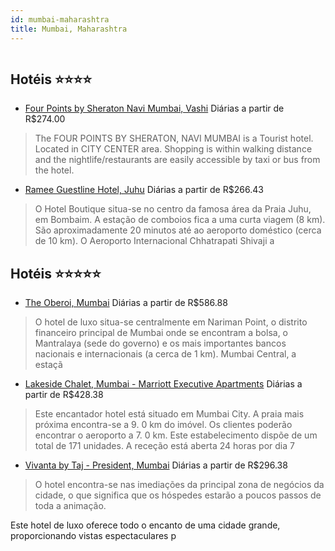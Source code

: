 ```yaml
---
id: mumbai-maharashtra
title: Mumbai, Maharashtra
---
```


<center><img src="https://us.dotwconnect.com/poze_hotel/52/526925/1BtZNaF8_d3ebfad70f0ea2a7f7243bd5d3d29281.jpg" alt="" /></center>


## Hotéis ⭐️⭐️⭐️⭐️

-    [Four Points by Sheraton Navi Mumbai, Vashi](https://www.hurb.com/aud/https://www.hurb.com/hoteis/mumbai/four-points-by-sheraton-navi-mumbai-vashi-JNP-JP009962?cmp=18055) Diárias a partir de R$274.00
   > The FOUR POINTS BY SHERATON, NAVI MUMBAI is a Tourist hotel. Located in CITY CENTER area. Shopping is within walking distance and the nightlife/restaurants are easily accessible by taxi or bus from the hotel.
-    [Ramee Guestline Hotel, Juhu](https://www.hurb.com/aud/https://www.hurb.com/hoteis/mumbai/ramee-guestline-hotel-juhu-JNP-JP075624?cmp=18055) Diárias a partir de R$266.43
   > O Hotel Boutique situa-se no centro da famosa área da Praia Juhu, em Bombaim. A estação de comboios fica a uma curta viagem (8 km). São aproximadamente 20 minutos até ao aeroporto doméstico (cerca de 10 km). O Aeroporto Internacional Chhatrapati Shivaji a

## Hotéis ⭐️⭐️⭐️⭐️⭐️

-    [The Oberoi, Mumbai](https://www.hurb.com/aud/https://www.hurb.com/hoteis/mumbai/the-oberoi-mumbai-JNP-JP896928?cmp=18055) Diárias a partir de R$586.88
   > O hotel de luxo situa-se centralmente em Nariman Point, o distrito financeiro principal de Mumbai onde se encontram a bolsa, o Mantralaya (sede do governo) e os mais importantes bancos nacionais e internacionais (a cerca de 1 km). Mumbai Central, a estaçã
-    [Lakeside Chalet, Mumbai - Marriott Executive Apartments](https://www.hurb.com/aud/https://www.hurb.com/hoteis/mumbai/lakeside-chalet-mumbai-marriott-executive-apartments-JNP-JP051319?cmp=18055) Diárias a partir de R$428.38
   > Este encantador hotel está situado em Mumbai City. A praia mais próxima encontra-se a 9. 0 km do imóvel. Os clientes poderão encontrar o aeroporto a 7. 0 km. Este estabelecimento dispõe de um total de 171 unidades. A receção está aberta 24 horas por dia 7
-    [Vivanta by Taj - President, Mumbai](https://www.hurb.com/aud/https://www.hurb.com/hoteis/mumbai/vivanta-by-taj-president-mumbai-JNP-JP308039?cmp=18055) Diárias a partir de R$296.38
   > O hotel encontra-se nas imediações da principal zona de negócios da cidade, o que significa que os hóspedes estarão a poucos passos de toda a animação.

Este hotel de luxo oferece todo o encanto de uma cidade grande, proporcionando vistas espectaculares p
